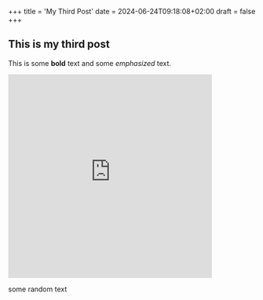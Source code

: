 +++
title = 'My Third Post'
date = 2024-06-24T09:18:08+02:00
draft = false
+++

## This is my third post

This is some **bold** text and some *emphasized* text.

<div style="width: auto !important; min-width: 375px; max-width: 415px; height: 415px;">
<iframe style="width: 100%; height: 100%;" frameborder="0" scrolling="no" src="https://www.stadtradeln.de/fileadmin/radelkalender/embed/radelmeter-team.php?sr_team_id=11694&L=0"></iframe>
</div>

some random text
